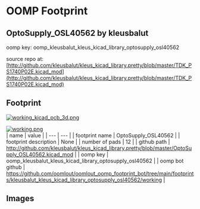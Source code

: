 # OOMP Footprint  
## OptoSupply_OSL40562  by kleusbalut  
  
oomp key: oomp_kleusbalut_kleus_kicad_library_optosupply_osl40562  
  
source repo at: [http://github.com/kleusbalut/kleus_kicad_library.pretty/blob/master/TDK_PS1740P02E.kicad_mod](http://github.com/kleusbalut/kleus_kicad_library.pretty/blob/master/TDK_PS1740P02E.kicad_mod)  
## Footprint  
  
[![working_kicad_pcb_3d.png](working_kicad_pcb_3d_600.png)](working_kicad_pcb_3d.png)  
  
[![working.png](working_600.png)](working.png)  
| name | value | 
| --- | --- | 
| footprint name | OptoSupply_OSL40562 | 
| footprint description | None | 
| number of pads | 12 | 
| github path | http://github.com/kleusbalut/kleus_kicad_library.pretty/blob/master/OptoSupply_OSL40562.kicad_mod | 
| oomp key | oomp_kleusbalut_kleus_kicad_library_optosupply_osl40562 | 
| oomp bot github | https://github.com/oomlout/oomlout_oomp_footprint_bot/tree/main/footprints/kleusbalut_kleus_kicad_library_optosupply_osl40562/working | 
## Images  
